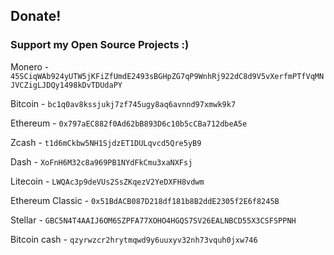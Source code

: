 ## Donate!

### Support my Open Source Projects :)

Monero - `45SCiqWAb924yUTW5jKFiZfUmdE2493sBGHpZG7qP9WnhRj922dC8d9V5vXerfmPTfVqMNJVCZigLJDQy1498kDvTDUdaPY`

Bitcoin - `bc1q0av8kssjukj7zf745ugy8aq6avnnd97xmwk9k7`

Ethereum - `0x797aEC882f0Ad62bB893D6c10b5cCBa712dbeA5e`

Zcash - `t1d6mCkbw5NH1SjdzET1DULqvcd5Qre5yB9`

Dash - `XoFnH6M32c8a969PB1NYdFkCmu3xaNXFsj`

Litecoin - `LWQAc3p9deVUs2SsZKqezV2YeDXFH8vdwm`

Ethereum Classic - `0x51BdACB087D218df181b8B2ddE2305f2E6f8245B`

Stellar - `GBC5N4T4AAIJ6OM6SZPFA77XOHO4HGQS7SV26EALNBCD55X3CSFSPPNH`

Bitcoin cash - `qzyrwzcr2hrytmqwd9y6uuxyv32nh73vquh0jxw746`
